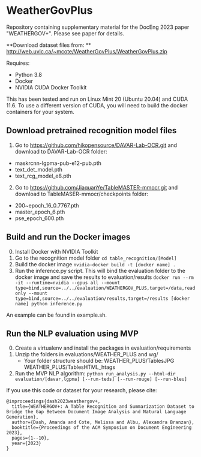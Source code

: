 # WeatherGovPlus
Repository containing supplementary material for the DocEng 2023 paper "WEATHERGOV+".  Please see paper for details.

**Download dataset files from: ** http://web.uvic.ca/~mcote/WeatherGovPlus/WeatherGovPlus.zip

Requires:
* Python 3.8
* Docker
* NVIDIA CUDA Docker Toolkit


This has been tested and run on Linux Mint 20 (Ubuntu 20.04) and CUDA 11.6.  To use a different version of CUDA, you will need to build the docker containers for your system.


## Download pretrained recognition model files

1. Go to https://github.com/hikopensource/DAVAR-Lab-OCR.git and download to DAVAR-Lab-OCR folder:
  * maskrcnn-lgpma-pub-e12-pub.pth  
  * text_det_model.pth  
  * text_rcg_model_e8.pth 
2. Go to https://github.com/JiaquanYe/TableMASTER-mmocr.git and download to TableMASER-mmocr/checkpoints folder:
  * 200~epoch_16_0.7767.pth
  * master_epoch_6.pth
  * pse_epoch_600.pth

## Build and run the Docker images
0. Install Docker with NVIDIA Toolkit
1. Go to the recognition model folder
    `cd table_recognition/[Model]`
2. Build the docker image 
    `nvidia-docker build -t [docker name] .`
3. Run the inference.py script.  This will bind the evaluation folder to the docker image and save the results to evaluation/results
    `docker run --rm -it --runtime=nvidia --gpus all --mount type=bind,source=../../evaluation/WEATHERGOV_PLUS,target=/data,readonly --mount type=bind,source=../../evaluation/results,target=/results [docker name] python inference.py`

An example can be found in example.sh.

## Run the NLP evaluation using MVP

0. Create a virtualenv and install the packages in evaluation/requirements
1. Unzip the folders in evaluations/WEATHER_PLUS and wg/
   *  Your folder structure should be:
       WEATHER_PLUS/TablesJPG
       WEATHER_PLUS/TablesHTML_htags
2. Run the MVP NLP algorithm:
   `python run_analysis.py --html-dir evaluation/[davar,lgpma] [--run-teds] [--run-rouge] [--run-bleu]`

If you use this code or dataset for your research, please cite:
```
@inproceedings{dash2023weathergov+,
  title={WEATHERGOV+: A Table Recognition and Summarization Dataset to Bridge the Gap Between Document Image Analysis and Natural Language Generation},
  author={Dash, Amanda and Cote, Melissa and Albu, Alexandra Branzan},
  booktitle={Proceedings of the ACM Symposium on Document Engineering 2023},
  pages={1--10},
  year={2023}
}
```
